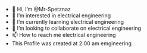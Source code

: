 - 👋 Hi, I’m @Mr-Spetznaz
- 👀 I’m interested in electrical engineering
- 🌱 I’m currently learning electrical engineering
- 💞️ I’m looking to collaborate on electrical engineering
- 📫 How to reach me electrical engineering
-  This Profile was created at 2:00 am emgineering
<!---
Mr-Spetznaz/Mr-Spetznaz is a ✨ special ✨ repository because its `README.md` (this file) appears on your GitHub profile.
You can click the Preview link to take a look at your changes.
--->
